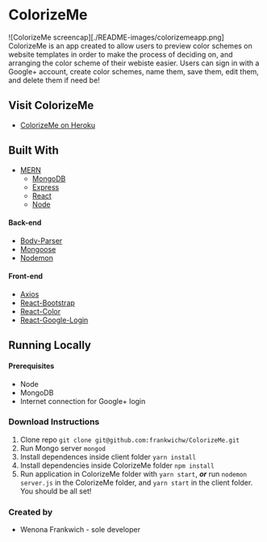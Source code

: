 # ColorizeMe
![ColorizeMe screencap][./README-images/colorizemeapp.png]
ColorizeMe is an app created to allow users to preview color schemes on website templates in order to make the process of deciding on, and arranging the color scheme of their webiste easier. Users can sign in with a Google+ account, create color schemes, name them, save them, edit them, and delete them if need be!
## Visit ColorizeMe
* [ColorizeMe on Heroku](https://colorizeme.herokuapp.com/ "ColorizeMe")
## Built With
* [MERN](http://mern.io/ "Mern")
    * [MongoDB](https://www.mongodb.com/ "MongoDB")
    * [Express](https://expressjs.com/ "Express js")
    * [React](https://reactjs.org/ "React js")
    * [Node](https://nodejs.org/en/ "Node js")
#### Back-end
* [Body-Parser](https://www.npmjs.com/package/body-parser "Body-Parser")
* [Mongoose](http://mongoosejs.com/ "Mongoose")
* [Nodemon](https://nodemon.io/ "Nodemon")
#### Front-end
* [Axios](https://www.npmjs.com/package/axios "Axios")
* [React-Bootstrap](https://react-bootstrap.github.io/ "React-Bootstrap")
* [React-Color](https://casesandberg.github.io/react-color/ "React-Color")
* [React-Google-Login](https://www.npmjs.com/package/react-google-login-component "React-Google-Login")
## Running Locally
#### Prerequisites 
* Node
* MongoDB 
* Internet connection for Google+ login
### Download Instructions
1. Clone repo
```git clone git@github.com:frankwichw/ColorizeMe.git```
2. Run Mongo server
```mongod```
3. Install dependences inside client folder 
```yarn install```
4. Install dependencies inside ColorizeMe folder 
```npm install```
5. Run application in ColorizeMe folder with `yarn start`, ***or*** run `nodemon server.js` in the ColorizeMe folder, and `yarn start` in the client folder. You should be all set!
### Created by
* Wenona Frankwich - sole developer